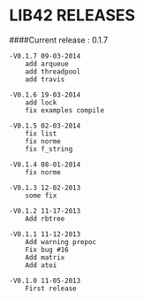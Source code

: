 LIB42 RELEASES
===

####Current release : 0.1.7

	-V0.1.7 09-03-2014
		add arqueue
		add threadpool
		add travis

	-V0.1.6 19-03-2014
		add lock
		fix examples compile

	-V0.1.5 02-03-2014
		fix list
		fix norme
		fix f_string

	-V0.1.4 08-01-2014
		fix norme

	-V0.1.3 12-02-2013
		some fix

	-V0.1.2 11-17-2013
		Add rbtree

	-V0.1.1 11-12-2013
		Add warning prepoc
		Fix bug #16
		Add matrix
		Add atoi

	-V0.1.0 11-05-2013
		First release
